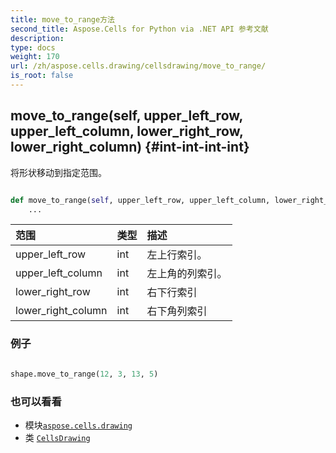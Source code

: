 ```yaml
---
title: move_to_range方法
second_title: Aspose.Cells for Python via .NET API 参考文献
description:
type: docs
weight: 170
url: /zh/aspose.cells.drawing/cellsdrawing/move_to_range/
is_root: false
---
```

##  move_to_range(self, upper_left_row, upper_left_column, lower_right_row, lower_right_column) {#int-int-int-int}
将形状移动到指定范围。



```python

def move_to_range(self, upper_left_row, upper_left_column, lower_right_row, lower_right_column):
    ...
```


|范围|类型|描述|
| :- | :- | :- |
| upper_left_row | int |左上行索引。|
| upper_left_column | int |左上角的列索引。|
| lower_right_row | int |右下行索引|
| lower_right_column | int |右下角列索引|

### 例子

```python

shape.move_to_range(12, 3, 13, 5)

```



### 也可以看看
* 模块[`aspose.cells.drawing`](../../)
* 类 [`CellsDrawing`](/cells/python-net/zh/aspose.cells.drawing/cellsdrawing)
